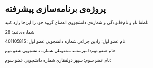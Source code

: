 # پروژه‌ی برنامه‌سازی پیشرفته
لطفا نام و نام‌خانوادگی و شماره‌ی دانشجووی اعضای گروه خود را این‌جا وارد کنید:

شماره‌ی تیم: 28

نام عضو اول: رادین چراغی شماره دانشجویی عضو اول: 401105815

نام عضو دوم: امیرمحمد محفوطی شماره دانشجویی عضو دوم:

نام عضو سوم: سپهر ذولفقاری شماره دانشجویی عضو سوم: 

